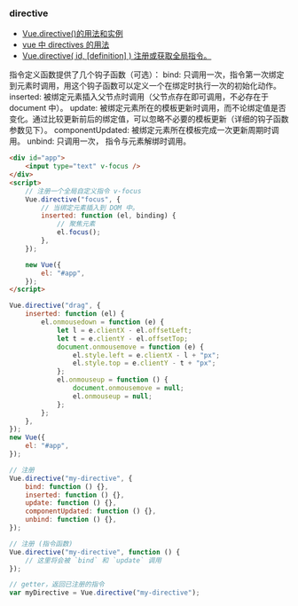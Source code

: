 ### directive

-   [Vue.directive()的用法和实例](https://blog.csdn.net/qq_36242361/article/details/74641403)
-   [vue 中 directives 的用法](https://blog.csdn.net/qq_31837621/article/details/80819126)
-   [Vue.directive( id, [definition] ) 注册或获取全局指令。](https://cn.vuejs.org/v2/api/#Vue-directive)

指令定义函数提供了几个钩子函数（可选）：
bind: 只调用一次，指令第一次绑定到元素时调用，用这个钩子函数可以定义一个在绑定时执行一次的初始化动作。
inserted: 被绑定元素插入父节点时调用（父节点存在即可调用，不必存在于 document 中）。
update: 被绑定元素所在的模板更新时调用，而不论绑定值是否变化。通过比较更新前后的绑定值，可以忽略不必要的模板更新（详细的钩子函数参数见下）。
componentUpdated: 被绑定元素所在模板完成一次更新周期时调用。
unbind: 只调用一次， 指令与元素解绑时调用。

```html
<div id="app">
	<input type="text" v-focus />
</div>
<script>
	// 注册一个全局自定义指令 v-focus
	Vue.directive("focus", {
		// 当绑定元素插入到 DOM 中。
		inserted: function (el, binding) {
			// 聚焦元素
			el.focus();
		},
	});

	new Vue({
		el: "#app",
	});
</script>
```

```js
Vue.directive("drag", {
	inserted: function (el) {
		el.οnmοusedοwn = function (e) {
			let l = e.clientX - el.offsetLeft;
			let t = e.clientY - el.offsetTop;
			document.οnmοusemοve = function (e) {
				el.style.left = e.clientX - l + "px";
				el.style.top = e.clientY - t + "px";
			};
			el.οnmοuseup = function () {
				document.οnmοusemοve = null;
				el.οnmοuseup = null;
			};
		};
	},
});
new Vue({
	el: "#app",
});
```

```js
// 注册
Vue.directive("my-directive", {
	bind: function () {},
	inserted: function () {},
	update: function () {},
	componentUpdated: function () {},
	unbind: function () {},
});

// 注册 (指令函数)
Vue.directive("my-directive", function () {
	// 这里将会被 `bind` 和 `update` 调用
});

// getter，返回已注册的指令
var myDirective = Vue.directive("my-directive");
```

